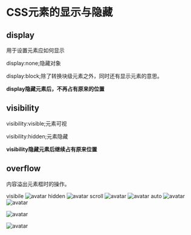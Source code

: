 # CSS元素的显示与隐藏

## display

用于设置元素应如何显示

display:none;隐藏对象

display:block;除了转换块级元素之外，同时还有显示元素的意思。

**display隐藏元素后，不再占有原来的位置**

## visibility

visibility:visible;元素可视

visibility:hidden;元素隐藏

**visibility隐藏元素后继续占有原来位置**

## overflow

内容溢出元素框时的操作。

visibile
![avatar](0.png)
hidden
![avatar](2.png)
scroll
![avatar](3.png)
![avatar](4.png)
auto
![avatar](3.png)
![avatar](5.png)

![avatar](6.png)

![avatar](7.png)